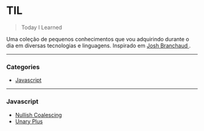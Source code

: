# TIL
> Today I Learned

Uma coleção de pequenos conhecimentos que vou adquirindo durante o dia em diversas tecnologias e linguagens. Inspirado em [Josh Branchaud
](https://github.com/jbranchaud/til).

---

### Categories

* [Javascript](#Javascript)

---

### Javascript

- [Nullish Coalescing](javascript/nullish-coalescing.md)
- [Unary Plus](javascript/unary-plus.md)
